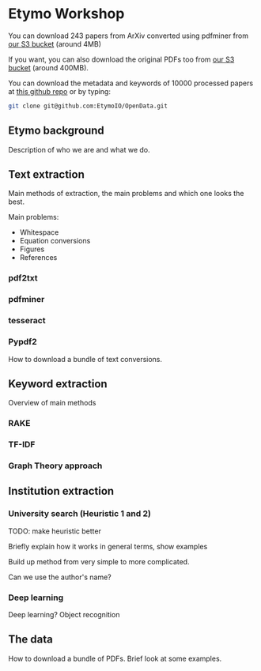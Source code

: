 # Etymo Workshop

You can download 243 papers from ArXiv converted
using pdfminer from 
[our S3 bucket](https://s3-eu-west-1.amazonaws.com/etymo-workshop/paper_texts.zip) (around 4MB)

If you want, you can also download the original PDFs too from 
[our S3 bucket](https://s3-eu-west-1.amazonaws.com/etymo-workshop/papers.zip) (around 400MB).

You can download the metadata and keywords of 10000 processed papers at
[this github repo](https://github.com/EtymoIO/OpenData) or by typing:
```sh
git clone git@github.com:EtymoIO/OpenData.git
```

## Etymo background

Description of who we are and what we do.

## Text extraction

Main methods of extraction, the main problems and which one looks the best.

Main problems:
- Whitespace
- Equation conversions
- Figures
- References

### pdf2txt

### pdfminer

### tesseract

### Pypdf2


How to download a bundle of text conversions.

## Keyword extraction

Overview of main methods

### RAKE

### TF-IDF

### Graph Theory approach



## Institution extraction

### University search (Heuristic 1 and 2)
TODO: make heuristic better

Briefly explain how it works in general terms, show examples

Build up method from very simple to more complicated.

Can we use the author's name?

### Deep learning

Deep learning? Object recognition

## The data

How to download a bundle of PDFs.
Brief look at some examples.
